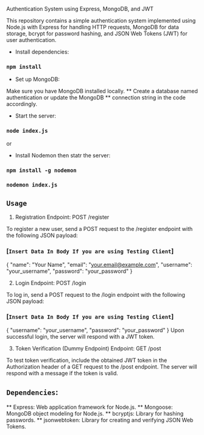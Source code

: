Authentication System using Express, MongoDB, and JWT

This repository contains a simple authentication system implemented using Node.js with Express for handling HTTP requests, MongoDB for data storage, bcrypt for password hashing, and JSON Web Tokens (JWT) for user authentication.

* Install dependencies:
### `npm install`


* Set up MongoDB:

Make sure you have MongoDB installed locally.
** Create a database named authentication or update the MongoDB 
** connection string in the code accordingly.

* Start the server:
### `node index.js` 

or 

* Install Nodemon then statr the server:
###  `npm install -g nodemon`
###  `nodemon index.js`


## `Usage`

1. Registration
Endpoint: POST /register

To register a new user, send a POST request to the /register endpoint with the following JSON payload:

### [`Insert Data In Body If you are using Testing Client`]

{
  "name": "Your Name",
  "email": "your.email@example.com",
  "username": "your_username",
  "password": "your_password"
}

2. Login
Endpoint: POST /login

To log in, send a POST request to the /login endpoint with the following JSON payload:

### [`Insert Data In Body If you are using Testing Client`]

{
  "username": "your_username",
  "password": "your_password"
}
Upon successful login, the server will respond with a JWT token.

3. Token Verification (Dummy Endpoint)
Endpoint: GET /post

To test token verification, include the obtained JWT token in the Authorization header of a GET request to the /post endpoint. The server will respond with a message if the token is valid.


## `Dependencies`:

** Express: Web application framework for Node.js.
** Mongoose: MongoDB object modeling for Node.js.
** bcryptjs: Library for hashing passwords.
** jsonwebtoken: Library for creating and verifying JSON Web Tokens.